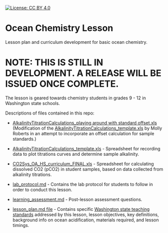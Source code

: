  [![License: CC BY 4.0](https://img.shields.io/badge/License-CC%20BY%204.0-lightgrey.svg)](http://creativecommons.org/licenses/by/4.0/)

# Ocean Chemistry Lesson
Lesson plan and curriculum development for basic ocean chemistry.

# NOTE: THIS IS STILL IN DEVELOPMENT. A RELEASE WILL BE ISSUED ONCE COMPLETE.

The lesson is geared towards chemistry students in grades 9 - 12 in Washington state schools.

Descriptions of files contained in this repo:

- [AlkalinityTitrationCalculations_playing around with standard offset.xls](https://github.com/kubu4/ocean_chem_lesson/blob/master/AlkalinityTitrationCalculations_playing%20around%20with%20standard%20offset.xls) (Modification of the [AlkalinityTitrationCalculations_template.xls](https://github.com/kubu4/ocean_chem_lesson/blob/master/AlkalinityTitrationCalculations_template.xls) by Molly Roberts in an attempt to incorporate an offset calculation for sample standards.)

- [AlkalinityTitrationCalculations_template.xls](https://github.com/kubu4/ocean_chem_lesson/blob/master/AlkalinityTitrationCalculations_template.xls) - Spreadsheet for recording data to plot titrations curves and determine sample alkalinity.

- [CO2Sys_OA_HS_curriculum_FINAL.xls](https://github.com/kubu4/ocean_chem_lesson/blob/master/CO2Sys_OA_HS_curriculum_FINAL.xls) - Spreadsheet for calculating dissolved CO2 (pCO2) in student samples, based on data collected from alkalinity titrations.

- [lab_protocol.md](https://github.com/kubu4/ocean_chem_lesson/blob/master/lab_protocol.md) - Contains the lab protocol for students to follow in order to conduct this lesson.

- [learning_assessment.md](https://github.com/kubu4/ocean_chem_lesson/blob/master/learning_assessment.md) - Post-lesson assessment questions.

- [lesson_plan.md file](https://github.com/kubu4/ocean_chem_lesson/blob/master/lesson_plan.md) - Contains specific [Washington state teaching standards](http://www.k12.wa.us/Science/NGSS.aspx) addressed by this lesson, lesson objectives, key definitions, background info on ocean acidification, materials required, and lesson timings.
